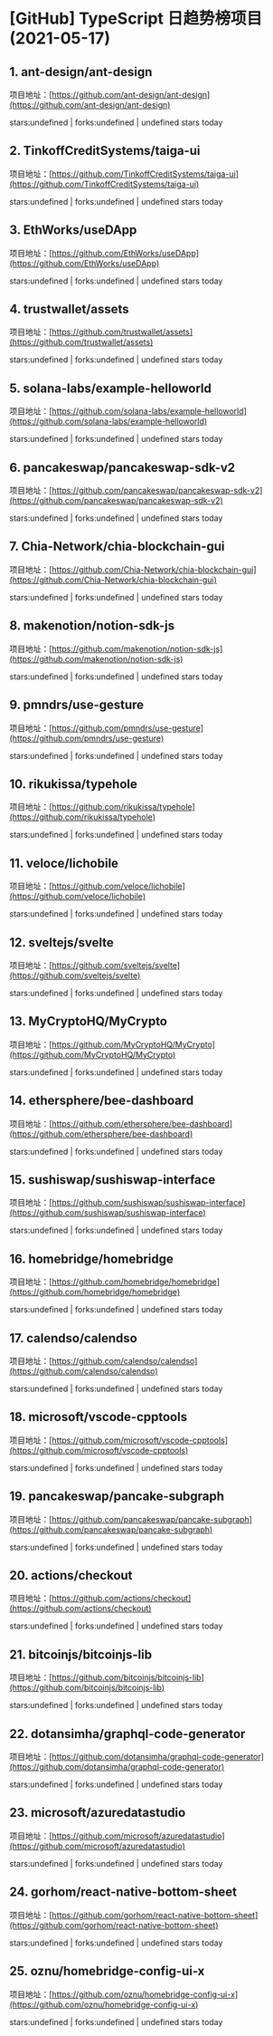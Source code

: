 # [GitHub] TypeScript 日趋势榜项目(2021-05-17)

## 1. ant-design/ant-design 

项目地址：[https://github.com/ant-design/ant-design](https://github.com/ant-design/ant-design)

stars:undefined | forks:undefined | undefined stars today 



## 2. TinkoffCreditSystems/taiga-ui 

项目地址：[https://github.com/TinkoffCreditSystems/taiga-ui](https://github.com/TinkoffCreditSystems/taiga-ui)

stars:undefined | forks:undefined | undefined stars today 



## 3. EthWorks/useDApp 

项目地址：[https://github.com/EthWorks/useDApp](https://github.com/EthWorks/useDApp)

stars:undefined | forks:undefined | undefined stars today 



## 4. trustwallet/assets 

项目地址：[https://github.com/trustwallet/assets](https://github.com/trustwallet/assets)

stars:undefined | forks:undefined | undefined stars today 



## 5. solana-labs/example-helloworld 

项目地址：[https://github.com/solana-labs/example-helloworld](https://github.com/solana-labs/example-helloworld)

stars:undefined | forks:undefined | undefined stars today 



## 6. pancakeswap/pancakeswap-sdk-v2 

项目地址：[https://github.com/pancakeswap/pancakeswap-sdk-v2](https://github.com/pancakeswap/pancakeswap-sdk-v2)

stars:undefined | forks:undefined | undefined stars today 



## 7. Chia-Network/chia-blockchain-gui 

项目地址：[https://github.com/Chia-Network/chia-blockchain-gui](https://github.com/Chia-Network/chia-blockchain-gui)

stars:undefined | forks:undefined | undefined stars today 



## 8. makenotion/notion-sdk-js 

项目地址：[https://github.com/makenotion/notion-sdk-js](https://github.com/makenotion/notion-sdk-js)

stars:undefined | forks:undefined | undefined stars today 



## 9. pmndrs/use-gesture 

项目地址：[https://github.com/pmndrs/use-gesture](https://github.com/pmndrs/use-gesture)

stars:undefined | forks:undefined | undefined stars today 



## 10. rikukissa/typehole 

项目地址：[https://github.com/rikukissa/typehole](https://github.com/rikukissa/typehole)

stars:undefined | forks:undefined | undefined stars today 



## 11. veloce/lichobile 

项目地址：[https://github.com/veloce/lichobile](https://github.com/veloce/lichobile)

stars:undefined | forks:undefined | undefined stars today 



## 12. sveltejs/svelte 

项目地址：[https://github.com/sveltejs/svelte](https://github.com/sveltejs/svelte)

stars:undefined | forks:undefined | undefined stars today 



## 13. MyCryptoHQ/MyCrypto 

项目地址：[https://github.com/MyCryptoHQ/MyCrypto](https://github.com/MyCryptoHQ/MyCrypto)

stars:undefined | forks:undefined | undefined stars today 



## 14. ethersphere/bee-dashboard 

项目地址：[https://github.com/ethersphere/bee-dashboard](https://github.com/ethersphere/bee-dashboard)

stars:undefined | forks:undefined | undefined stars today 



## 15. sushiswap/sushiswap-interface 

项目地址：[https://github.com/sushiswap/sushiswap-interface](https://github.com/sushiswap/sushiswap-interface)

stars:undefined | forks:undefined | undefined stars today 



## 16. homebridge/homebridge 

项目地址：[https://github.com/homebridge/homebridge](https://github.com/homebridge/homebridge)

stars:undefined | forks:undefined | undefined stars today 



## 17. calendso/calendso 

项目地址：[https://github.com/calendso/calendso](https://github.com/calendso/calendso)

stars:undefined | forks:undefined | undefined stars today 



## 18. microsoft/vscode-cpptools 

项目地址：[https://github.com/microsoft/vscode-cpptools](https://github.com/microsoft/vscode-cpptools)

stars:undefined | forks:undefined | undefined stars today 



## 19. pancakeswap/pancake-subgraph 

项目地址：[https://github.com/pancakeswap/pancake-subgraph](https://github.com/pancakeswap/pancake-subgraph)

stars:undefined | forks:undefined | undefined stars today 



## 20. actions/checkout 

项目地址：[https://github.com/actions/checkout](https://github.com/actions/checkout)

stars:undefined | forks:undefined | undefined stars today 



## 21. bitcoinjs/bitcoinjs-lib 

项目地址：[https://github.com/bitcoinjs/bitcoinjs-lib](https://github.com/bitcoinjs/bitcoinjs-lib)

stars:undefined | forks:undefined | undefined stars today 



## 22. dotansimha/graphql-code-generator 

项目地址：[https://github.com/dotansimha/graphql-code-generator](https://github.com/dotansimha/graphql-code-generator)

stars:undefined | forks:undefined | undefined stars today 



## 23. microsoft/azuredatastudio 

项目地址：[https://github.com/microsoft/azuredatastudio](https://github.com/microsoft/azuredatastudio)

stars:undefined | forks:undefined | undefined stars today 



## 24. gorhom/react-native-bottom-sheet 

项目地址：[https://github.com/gorhom/react-native-bottom-sheet](https://github.com/gorhom/react-native-bottom-sheet)

stars:undefined | forks:undefined | undefined stars today 



## 25. oznu/homebridge-config-ui-x 

项目地址：[https://github.com/oznu/homebridge-config-ui-x](https://github.com/oznu/homebridge-config-ui-x)

stars:undefined | forks:undefined | undefined stars today 



